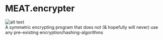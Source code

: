 # MEAT.encrypter
![alt text](https://ibin.co/w800/5vpaygyjdL59.png "MEAT.encrypter")<br>
A symmetric encrypting program that does not (&amp; hopefully will never) use any pre-existing encryption/hashing-algorithms
